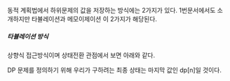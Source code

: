 동적 계획법에서 하위문제의 값을 저장하는 방식에는 2가지가 있다. 1번문서에서도 소개하지만 타뷸레이션과 메모이제이션 이 2가지가 해당된다.

##### 타뷸레이션 방식
상향식 접근방식이며 상태전환 관점에서 보면 아래와 같다.

DP 문제를 정의하기 위해 우리가 구하려는 최종 상태는 마지막 값인 dp[n]일 것이다.